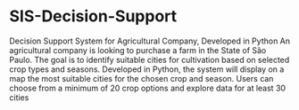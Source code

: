 # SIS-Decision-Support
Decision Support System for Agricultural Company,  Developed in Python
An agricultural company is looking to purchase a farm in the State of São Paulo. The goal is to identify suitable cities for cultivation based on selected crop types and seasons. Developed in Python, the system will display on a map the most suitable cities for the chosen crop and season. Users can choose from a minimum of 20 crop options and explore data for at least 30 cities
